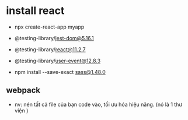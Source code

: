 # install react

+ npx create-react-app myapp

+ @testing-library/jest-dom@5.16.1
+ @testing-library/react@11.2.7 
+ @testing-library/user-event@12.8.3

+ npm install --save-exact sass@1.48.0


## webpack
+ nv: nén tất cả file của bạn code vào, tối ưu hóa hiệu năng. (nó là 1 thư viện )
